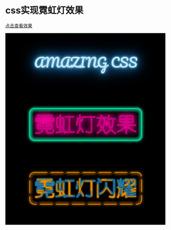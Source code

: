 # css实现霓虹灯效果

[点击查看效果](https://icharlesz.github.io/amazing-css/neon-text/index.html)

![](https://raw.githubusercontent.com/iCharlesZ/FigureBed/master/img/amazing-css/neon-text.gif)
